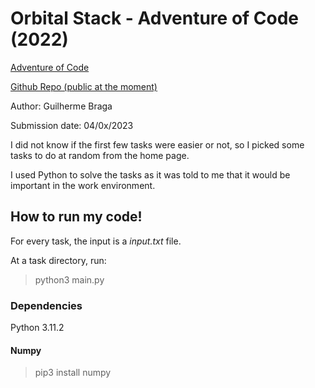 # Orbital Stack - Adventure of Code (2022)

[Adventure of Code](https://adventofcode.com/)

[Github Repo (public at the moment)](https://github.com/gui1080/OrbitalStack_AdventofCode)

Author: Guilherme Braga

Submission date: 04/0x/2023

I did not know if the first few tasks were easier or not, so I picked some tasks to do at random from the home page.

I used Python to solve the tasks as it was told to me that it would be important in the work environment.

## How to run my code!

For every task, the input is a *input.txt* file. 

At a task directory, run:

> python3 main.py

### Dependencies

Python 3.11.2

#### Numpy

> pip3 install numpy
